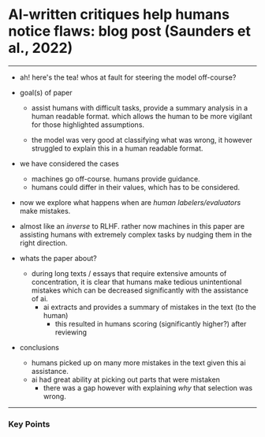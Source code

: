 # AI-written critiques help humans notice flaws: blog post (Saunders et al., 2022) 

---
* ah! here's the tea! whos at fault for steering the model off-course?

* goal(s) of paper
    * assist humans with difficult tasks, provide a summary analysis in a human readable format.
    which allows the human to be more vigilant for those highlighted assumptions.
    
    * the model was very good at classifying what was wrong, 
    it however struggled to explain this in a human readable format.

* we have considered the cases
    * machines go off-course. humans provide guidance.
    * humans could differ in their values, which has to be considered.

* now we explore what happens when are *human labelers/evaluators* make mistakes.

* almost like an *inverse* to RLHF. rather now machines in this paper are assisting humans with extremely complex tasks
by nudging them in the right direction.

* whats the paper about?
    * during long texts / essays that require extensive amounts of concentration, it is clear that humans make tedious unintentional
    mistakes which can be decreased significantly with the assistance of ai.
        * ai extracts and provides a summary of mistakes in the text (to the human)
            * this resulted in humans scoring (significantly higher?) after reviewing
            <!-- todo: fill above, what was the actual percentage? -->
* conclusions
    * humans picked up on many more mistakes in the text given this ai assistance.
    * ai had great ability at picking out parts that were mistaken
        * there was a gap however with explaining *why* that selection was wrong.


---
### Key Points
